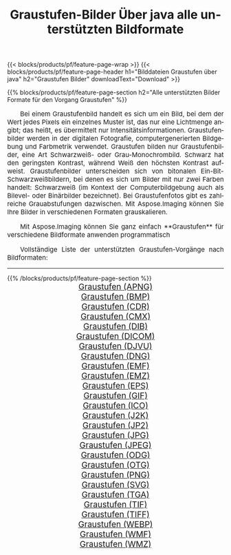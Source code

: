 ﻿---
title: Graustufen-Bilder Über java alle unterstützten Bildformate 
weight: 3920
url: /de/java/grayscale/ 
lang: de
langdirlevel: 2
locales: zh-hans,ja,it,ru,de,es,fr,nl,id,lt,pl,pt,vi,tr,ko,zh-hant,ar,hi,th,sv,cs,uk,he
description: Mit Aspose.Imaging können Sie ganz einfach Graustufen Bilder über java
---

{{< blocks/products/pf/feature-page-wrap >}}
{{< blocks/products/pf/feature-page-header h1="Bilddateien Graustufen über java" h2="Graustufen Bilder" downloadText="Download" >}}


{{% blocks/products/pf/feature-page-section  h2="Alle unterstützten Bilder Formate für den Vorgang Graustufen" %}}
<p align="justify" style="text-indent:2em;font-size:15px;">
Bei einem Graustufenbild handelt es sich um ein Bild, bei dem der Wert jedes Pixels ein einzelnes Muster ist, das nur eine Lichtmenge angibt; das heißt, es übermittelt nur Intensitätsinformationen. Graustufenbilder werden in der digitalen Fotografie, computergenerierten Bildgebung und Farbmetrik verwendet. Graustufen bilden nur Graustufenbilder, eine Art Schwarzweiß- oder Grau-Monochrombild. Schwarz hat den geringsten Kontrast, während Weiß den höchsten Kontrast aufweist. Graustufenbilder unterscheiden sich von bitonalen Ein-Bit-Schwarzweißbildern, bei denen es sich um Bilder mit nur zwei Farben handelt: Schwarzweiß (im Kontext der Computerbildgebung auch als Bilevel- oder Binärbilder bezeichnet). Bei Graustufenfotos gibt es zahlreiche Grauabstufungen dazwischen. Mit Aspose.Imaging können Sie Ihre Bilder in verschiedenen Formaten grauskalieren.
</p>
<p align="justify" style="text-indent:2em;font-size:15px;">
Mit Aspose.Imaging können Sie ganz einfach **Graustufen** für verschiedene Bildformate anwenden programmatisch
</p>
<p align="justify" style="text-indent:2em;font-size:15px;">
Vollständige Liste der unterstützten Graustufen-Vorgänge nach Bildformaten:
</p>
<hr/>
{{% /blocks/products/pf/feature-page-section %}}
<div class="container-fluid productfamilypage bg-gray">
    <div class="convertypes bg-gray agp-content section">
        <div class="container">
		<div class="row other-converters" style="gap: 10px;font-size: 19px;text-align:center;">
		    <div class='col-md-2 other-converter remove-lp remove-rp'><a href="/imaging/de/java/grayscale/apng/" style="padding:15px;">Graustufen (APNG)</a></div><div class='col-md-2 other-converter remove-lp remove-rp'><a href="/imaging/de/java/grayscale/bmp/" style="padding:15px;">Graustufen (BMP)</a></div><div class='col-md-2 other-converter remove-lp remove-rp'><a href="/imaging/de/java/grayscale/cdr/" style="padding:15px;">Graustufen (CDR)</a></div><div class='col-md-2 other-converter remove-lp remove-rp'><a href="/imaging/de/java/grayscale/cmx/" style="padding:15px;">Graustufen (CMX)</a></div><div class='col-md-2 other-converter remove-lp remove-rp'><a href="/imaging/de/java/grayscale/dib/" style="padding:15px;">Graustufen (DIB)</a></div><div class='col-md-2 other-converter remove-lp remove-rp'><a href="/imaging/de/java/grayscale/dicom/" style="padding:15px;">Graustufen (DICOM)</a></div><div class='col-md-2 other-converter remove-lp remove-rp'><a href="/imaging/de/java/grayscale/djvu/" style="padding:15px;">Graustufen (DJVU)</a></div><div class='col-md-2 other-converter remove-lp remove-rp'><a href="/imaging/de/java/grayscale/dng/" style="padding:15px;">Graustufen (DNG)</a></div><div class='col-md-2 other-converter remove-lp remove-rp'><a href="/imaging/de/java/grayscale/emf/" style="padding:15px;">Graustufen (EMF)</a></div><div class='col-md-2 other-converter remove-lp remove-rp'><a href="/imaging/de/java/grayscale/emz/" style="padding:15px;">Graustufen (EMZ)</a></div><div class='col-md-2 other-converter remove-lp remove-rp'><a href="/imaging/de/java/grayscale/eps/" style="padding:15px;">Graustufen (EPS)</a></div><div class='col-md-2 other-converter remove-lp remove-rp'><a href="/imaging/de/java/grayscale/gif/" style="padding:15px;">Graustufen (GIF)</a></div><div class='col-md-2 other-converter remove-lp remove-rp'><a href="/imaging/de/java/grayscale/ico/" style="padding:15px;">Graustufen (ICO)</a></div><div class='col-md-2 other-converter remove-lp remove-rp'><a href="/imaging/de/java/grayscale/j2k/" style="padding:15px;">Graustufen (J2K)</a></div><div class='col-md-2 other-converter remove-lp remove-rp'><a href="/imaging/de/java/grayscale/jp2/" style="padding:15px;">Graustufen (JP2)</a></div><div class='col-md-2 other-converter remove-lp remove-rp'><a href="/imaging/de/java/grayscale/jpg/" style="padding:15px;">Graustufen (JPG)</a></div><div class='col-md-2 other-converter remove-lp remove-rp'><a href="/imaging/de/java/grayscale/jpeg/" style="padding:15px;">Graustufen (JPEG)</a></div><div class='col-md-2 other-converter remove-lp remove-rp'><a href="/imaging/de/java/grayscale/odg/" style="padding:15px;">Graustufen (ODG)</a></div><div class='col-md-2 other-converter remove-lp remove-rp'><a href="/imaging/de/java/grayscale/otg/" style="padding:15px;">Graustufen (OTG)</a></div><div class='col-md-2 other-converter remove-lp remove-rp'><a href="/imaging/de/java/grayscale/png/" style="padding:15px;">Graustufen (PNG)</a></div><div class='col-md-2 other-converter remove-lp remove-rp'><a href="/imaging/de/java/grayscale/svg/" style="padding:15px;">Graustufen (SVG)</a></div><div class='col-md-2 other-converter remove-lp remove-rp'><a href="/imaging/de/java/grayscale/tga/" style="padding:15px;">Graustufen (TGA)</a></div><div class='col-md-2 other-converter remove-lp remove-rp'><a href="/imaging/de/java/grayscale/tif/" style="padding:15px;">Graustufen (TIF)</a></div><div class='col-md-2 other-converter remove-lp remove-rp'><a href="/imaging/de/java/grayscale/tiff/" style="padding:15px;">Graustufen (TIFF)</a></div><div class='col-md-2 other-converter remove-lp remove-rp'><a href="/imaging/de/java/grayscale/webp/" style="padding:15px;">Graustufen (WEBP)</a></div><div class='col-md-2 other-converter remove-lp remove-rp'><a href="/imaging/de/java/grayscale/wmf/" style="padding:15px;">Graustufen (WMF)</a></div><div class='col-md-2 other-converter remove-lp remove-rp'><a href="/imaging/de/java/grayscale/wmz/" style="padding:15px;">Graustufen (WMZ)</a></div>
                </div>
        </div>
    </div>
</div>
<br/>
